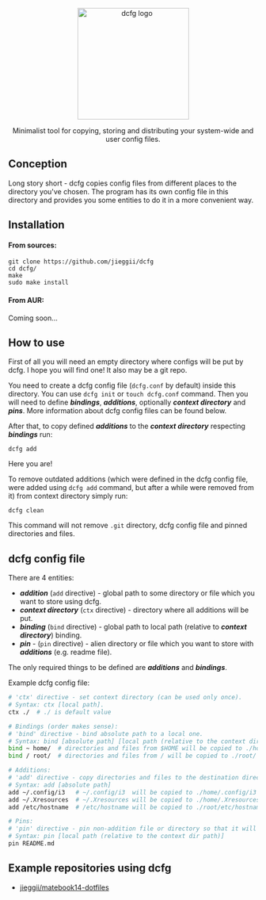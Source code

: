 <p align="center">
    <img alt="dcfg logo" src="https://imgur.com/pRCVSAo.jpg" height=225 />
</p>

<p align="center">Minimalist tool for copying, storing and distributing your system-wide and user config files.</p>

## Conception
Long story short - dcfg copies config files from different places to the directory you've chosen. The program has its own config file in this directory and provides you some entities to do it in a more convenient way.

## Installation
#### From sources:
```shell
git clone https://github.com/jieggii/dcfg
cd dcfg/
make
sudo make install
```

#### From AUR:

Coming soon...


## How to use
First of all you will need an empty directory where configs will be put by dcfg.
I hope you will find one! It also may be a git repo.

You need to create a dcfg config file (`dcfg.conf` by default) inside this directory. You can use 
`dcfg init` or `touch dcfg.conf` command. 
Then you will need to define ***bindings***, ***additions***, optionally 
***context directory*** and ***pins***. More information about dcfg config files can be found below.

After that, to copy defined ***additions*** to the ***context directory*** respecting
***bindings*** run:

`dcfg add`

Here you are!

To remove outdated additions (which were defined in the dcfg config file, 
were added using `dcfg add` command, but after a while were removed from it)
from context directory simply run:

`dcfg clean`

This command will not remove `.git` directory, dcfg config file and pinned directories and files.

## dcfg config file
There are 4 entities:
* ***addition*** (`add` directive) - global path to some directory or file which you want to store using dcfg. 
* ***context directory*** (`ctx` directive) - directory where all additions will be put.
* ***binding*** (`bind` directive) - global path to local path (relative to ***context directory***) binding.
* ***pin*** - (`pin` directive) - alien directory or file which you want to store with ***additions*** (e.g. readme file).

The only required things to be defined are ***additions*** and ***bindings***.

Example dcfg config file:
```bash
# 'ctx' directive - set context directory (can be used only once).
# Syntax: ctx [local path].
ctx ./  # ./ is default value

# Bindings (order makes sense):
# 'bind' directive - bind absolute path to a local one.
# Syntax: bind [absolute path] [local path (relative to the context dir path)].
bind ~ home/  # directories and files from $HOME will be copied to ./home/
bind / root/  # directories and files from / will be copied to ./root/

# Additions:
# 'add' directive - copy directories and files to the destination directory respecting bindings.
# Syntax: add [absolute path]
add ~/.config/i3   # ~/.config/i3  will be copied to ./home/.config/i3
add ~/.Xresources  # ~/.Xresources will be copied to ./home/.Xresources
add /etc/hostname  # /etc/hostname will be copied to ./root/etc/hostname

# Pins:
# 'pin' directive - pin non-addition file or directory so that it will not be removed when running 'dcfg clean'.
# Syntax: pin [local path (relative to the context dir path)]
pin README.md
```

## Example repositories using dcfg
* [jieggii/matebook14-dotfiles](https://github.com/jieggii/matebook14-dotfiles)
